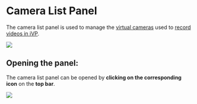 # Camera List Panel

The camera list panel is used to manage the [virtual cameras](../advanced-tools/virtual-cameras.md) used to [record videos in iVP](../advanced-tools/virtual-cameras.md#setting-up-virtual-dolly-shots).

![](../../../.gitbook/assets/iVP\_virtual\_cameras\_camera\_list\_panel.jpg)

## Opening the panel:

The camera list panel can be opened by **clicking on the corresponding icon** on the **top bar**.

![](../../../.gitbook/assets/iVP\_virtual\_cameras\_camera\_list\_icon.jpg)
